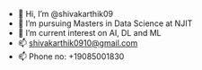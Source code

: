 - 👋 Hi, I’m @shivakarthik09
- 👀 I’m pursuing Masters in Data Science at NJIT
- 🌱 I’m current interest on AI, DL and ML
- 📫 shivakarthik0910@gmail.com <BR>
- 📫 Phone no: +19085001830

<!---
shivakarthik09/shivakarthik09 is a ✨ special ✨ repository because its `README.md` (this file) appears on your GitHub profile.
You can click the Preview link to take a look at your changes.
--->
